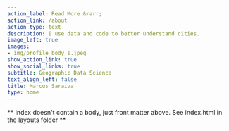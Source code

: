 ```yaml
---
action_label: Read More &rarr;
action_link: /about
action_type: text
description: I use data and code to better understand cities. 
image_left: true
images:
- img/profile_body_s.jpeg
show_action_link: true
show_social_links: true
subtitle: Geographic Data Science
text_align_left: false
title: Marcus Saraiva
type: home
---
```


** index doesn't contain a body, just front matter above.
See index.html in the layouts folder **


